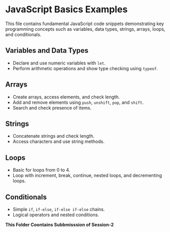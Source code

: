 # JavaScript Basics Examples

This file contains fundamental JavaScript code snippets demonstrating key programming concepts such as variables, data types, strings, arrays, loops, and conditionals.

## Variables and Data Types

- Declare and use numeric variables with `let`.
- Perform arithmetic operations and show type checking using `typeof`.


## Arrays

- Create arrays, access elements, and check length.
- Add and remove elements using `push`, `unshift`, `pop`, and `shift`.
- Search and check presence of items.


## Strings

- Concatenate strings and check length.
- Access characters and use string methods.



## Loops

- Basic for loops from 0 to 4.
- Loop with increment, break, continue, nested loops, and decrementing loops.


## Conditionals

- Simple `if`, `if-else`, `if-else if-else` chains.
- Logical operators and nested conditions.

**This Folder Coontains Subbmisssion of Session-2**




